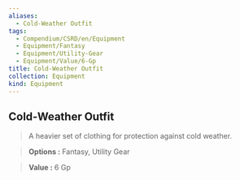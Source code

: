 ```yaml
---
aliases:
  - Cold-Weather Outfit
tags:
  - Compendium/CSRD/en/Equipment
  - Equipment/Fantasy
  - Equipment/Utility-Gear
  - Equipment/Value/6-Gp
title: Cold-Weather Outfit
collection: Equipment
kind: Equipment
---
```

## Cold-Weather Outfit    
    
>A heavier set of clothing for protection against cold weather.    
> **Options :** Fantasy, Utility Gear    
> **Value :** 6 Gp